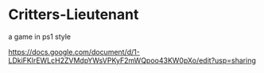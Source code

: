 # Critters-Lieutenant
a game in ps1 style

https://docs.google.com/document/d/1-LDkiFKlrEWLcH2ZVMdpYWsVPKyF2mWQpoo43KW0pXo/edit?usp=sharing
